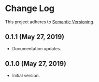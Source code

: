 # Change Log
This project adheres to [Semantic Versioning](http://semver.org/).

## 0.1.1 (May 27, 2019)
* Documentation updates.

## 0.1.0 (May 27, 2019)
* Initial version.

